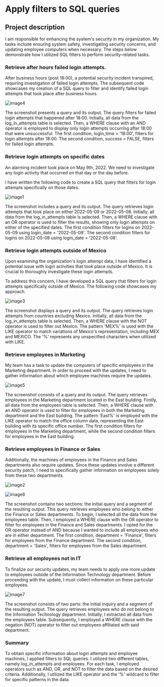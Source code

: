 # Apply filters to SQL queries

<h2>Project description</h2>

I am responsible for enhancing the system's security in my organization. My tasks include ensuring system safety, investigating security concerns, and updating employee computers when necessary. The steps below demonstrate how I utilized SQL filters to perform security-related tasks.


<h3>Retrieve after hours failed login attempts.</h3>


After business hours (post 18:00), a potential security incident transpired, requiring investigation of failed login attempts. The subsequent code showcases my creation of a SQL query to filter and identify failed login attempts that took place after business hours.


![image4](https://github.com/C0rvusCr0/ApplyFiltersToSQLqueries/assets/122651345/e5343e44-8e8f-4921-ae02-09cc02bbb7d1)


The screenshot presents a query and its output. The query filters for failed login attempts that happened after 18:00. Initially, all data from the log_in_attempts table is selected. Then, a WHERE clause with an AND operator is employed to display only login attempts occurring after 18:00 that were unsuccessful. The first condition, login_time > '18:00', filters for login attempts after 18:00. The second condition, success = FALSE, filters for failed login attempts.


<h3>Retrieve login attempts on specific dates</h3>


An alarming incident took place on May 9th, 2022. We need to investigate any login activity that occurred on that day or the day before.

I have written the following code to create a SQL query that filters for login attempts specifically on those dates.


![image1](https://github.com/C0rvusCr0/ApplyFiltersToSQLqueries/assets/122651345/173ee3cc-9b34-4b4d-abf4-bf2fe3e2976a)


The screenshot includes a query and its output. The query retrieves login attempts that took place on either 2022-05-09 or 2022-05-08. Initially, all data from the log_in_attempts table is selected. Then, a WHERE clause with an OR operator is used to filter the results, showing only login attempts on either of the specified dates. The first condition filters for logins on 2022-05-09 using login_date = '2022-05-09'. The second condition filters for logins on 2022-05-08 using login_date = '2022-05-08'.


<h3>Retrieve login attempts outside of Mexico</h3>


Upon examining the organization's login attempt data, I have identified a potential issue with login activities that took place outside of Mexico. It is crucial to thoroughly investigate these login attempts.

To address this concern, I have developed a SQL query that filters for login attempts specifically outside of Mexico. The following code showcases my approach.


![image3](https://github.com/C0rvusCr0/ApplyFiltersToSQLqueries/assets/122651345/84e4f10f-d6cd-43ab-876b-2425aa6c8208)


The screenshot displays a query and its output. The query retrieves login attempts from countries excluding Mexico. Initially, all data from the log_in_attempts table is selected. Then, a WHERE clause with the NOT operator is used to filter out Mexico. The pattern 'MEX%' is used with the LIKE operator to match variations of Mexico's representation, including MEX and MEXICO. The '%' represents any unspecified characters when utilized with LIKE.


<h3>Retrieve employees in Marketing</h3>


My team has a task to update the computers of specific employees in the Marketing department. In order to proceed with the updates, I need to gather information about which employee machines require the updates.


![image5](https://github.com/C0rvusCr0/ApplyFiltersToSQLqueries/assets/122651345/f2996bfd-7973-4103-ae54-346c493f1d5f)



The screenshot consists of a query and its output. The query retrieves employees in the Marketing department located in the East building. Firstly, all data from the employees table is selected. Then, a WHERE clause with an AND operator is used to filter for employees in both the Marketing department and the East building. The pattern 'East%' is employed with the LIKE operator to match the office column data, representing the East building with its specific office number. The first condition filters for employees in the Marketing department, while the second condition filters for employees in the East building.


<h3>Retrieve employees in Finance or Sales</h3>


Additionally, the machines of employees in the Finance and Sales departments also require updates. Since these updates involve a different security patch, I need to specifically gather information on employees solely from these two departments.

![image2](https://github.com/C0rvusCr0/ApplyFiltersToSQLqueries/assets/122651345/fd8728aa-8977-44ff-8e50-fd1758bbba9e)

![image6](https://github.com/C0rvusCr0/ApplyFiltersToSQLqueries/assets/122651345/7f646166-26a6-419e-a894-d2f35e7c47fe)


The screenshot contains two sections: the initial query and a segment of the resulting output. This query retrieves employees who belong to either the Finance or Sales departments. To begin, I selected all the data from the employees table. Then, I employed a WHERE clause with the OR operator to filter for employees in the Finance and Sales departments. I opted for the OR operator instead of AND because I wanted to include all employees who are in either department. The first condition, department = 'Finance', filters for employees from the Finance department. The second condition, department = 'Sales', filters for employees from the Sales department.


<h3>Retrieve all employees not in IT</h3>


To finalize our security updates, my team needs to apply one more update to employees outside of the Information Technology department. Before proceeding with the update, I must collect information on these particular employees.


![image7](https://github.com/C0rvusCr0/ApplyFiltersToSQLqueries/assets/122651345/383a0912-420d-4021-b2a0-ecdf229f3172)


The screenshot consists of two parts: the initial inquiry and a segment of the resulting output. The query retrieves employees who do not belong to the Information Technology department. Initially, I extracted all data from the employees table. Subsequently, I employed a WHERE clause with the negation (NOT) operator to filter out employees affiliated with said department.


<h3>Summary</h3>


To obtain specific information about login attempts and employee machines, I applied filters to SQL queries. I utilized two different tables, namely log_in_attempts and employees. For each task, I employed operators such as AND, OR, and NOT to filter the data based on the desired criteria. Additionally, I utilized the LIKE operator and the '%' wildcard to filter for specific patterns in the data.
